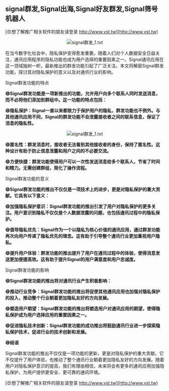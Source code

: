 ## **signal群发,Signal出海,Signal好友群发,Signal筛号机器人**

[😍想了解推广相关软件的朋友请登录 http://www.vst.tw](http://www.vst.tw)

 <center><img src="https://vst.tw/MP4/tuiguang/png/4.png" alt="signal群发_1.txt"></center>

在当今数字化社会中，隐私保护变得愈发重要。随着人们对个人数据安全日益关注，通讯应用程序的隐私功能也成为用户选择的重要因素之一。Signal通讯应用在这一领域独树一帜，最新推出的群发功能引起了广泛关注。本文将解密Signal群发功能，探讨其对隐私保护的意义以及对通讯行业的影响。

Signal群发功能的特点

**😄Signal群发功能是一项新推出的功能，允许用户向多个联系人同时发送消息，而不必将他们添加到群组中。这一功能的特点包括：**

**😄隐私保护：Signal一直以来都致力于保护用户的隐私，群发功能也不例外。与其他通讯应用不同，Signal的群发功能不会泄露接收者之间的联系信息，保证了消息的隐私性。**

 <center><img src="https://vst.tw/MP4/tuiguang/png/4.png" alt="signal群发_1.txt"></center>

**😄匿名性：群发消息时，接收者无法看到其他接收者的身份，保持了匿名性。这种设计有助于防止信息泄露和用户之间的不必要交流。**

**😄方便快捷：群发功能使得用户可以一次性发送消息给多个联系人，节省了时间和精力。无需创建群组，简化了操作流程。**

Signal群发功能的意义

**😄Signal群发功能的推出不仅仅是一项技术上的进步，更是对隐私保护的重大贡献。它具有以下意义：**

**😄加强隐私保护意识：Signal群发功能的推出引发了用户对隐私保护的更多关注。用户意识到隐私不仅仅是个人数据泄露的问题，也包括通讯过程中的隐私保护。**

**😄倡导隐私优先：Signal作为一个以隐私为核心价值的通讯应用，通过群发功能再次向用户传递了隐私优先的理念。这有助于引导整个通讯行业更加重视用户隐私。**

**😄提升用户体验：群发功能的推出提升了用户在通讯过程中的体验，使得消息发送更加便捷高效。这有助于提升Signal的用户满意度和用户忠诚度。**

Signal群发功能的影响

**😄Signal群发功能的推出将对通讯行业产生积极影响：**

**😄推动行业竞争：Signal群发功能的推出将促使其他通讯应用也加强对隐私保护的投入，推动整个行业朝着更加隐私友好的方向发展。**

**😄塑造用户期望：Signal群发功能的推出将塑造用户对通讯应用的期望，使得隐私保护成为用户选择应用的重要因素之一。**

**😄促进隐私技术创新：Signal群发功能的成功推出将鼓励通讯行业进一步探索隐私保护技术，促进行业的技术创新和发展。**

**😄结语**

Signal群发功能的推出不仅仅是一项功能的更新，更是对隐私保护的重大贡献。它不仅提升了用户体验，也推动了整个通讯行业朝着更加隐私友好的方向发展。随着用户对隐私保护意识的提高，我们有理由相信，未来将会有更多的通讯应用加强隐私保护，为用户提供更安全、更可靠的通讯环境。

[😍想了解推广相关软件的朋友请登录 http://www.vst.tw](http://www.vst.tw)



